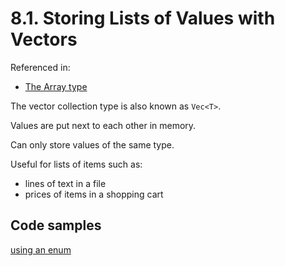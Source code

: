 # 8.1. Storing Lists of Values with Vectors

Referenced in:

- [The Array type](../../03-common-programming-concepts/02-data-types/#the-array-type)

The vector collection type is also known as `Vec<T>`.

Values are put next to each other in memory.

Can only store values of the same type.

Useful for lists of items such as:

- lines of text in a file
- prices of items in a shopping cart

## Code samples

[using an enum](./crates/use_an_enum/src/main.rs)
